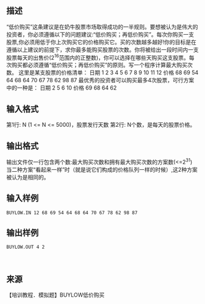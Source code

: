 ## 描述

“低价购买”这条建议是在奶牛股票市场取得成功的一半规则。要想被认为是伟大的投资者，你必须遵循以下的问题建议:“低价购买；再低价购买”。每次你购买一支股票,你必须用低于你上次购买它的价格购买它。买的次数越多越好!你的目标是在遵循以上建议的前提下，求你最多能购买股票的次数。你将被给出一段时间内一支股票每天的出售价(2<sup>16</sup>范围内的正整数)，你可以选择在哪些天购买这支股票。每次购买都必须遵循“低价购买；再低价购买”的原则。写一个程序计算最大购买次数。 这里是某支股票的价格清单： 日期 1 2 3 4 5 6 7 8 9 10 11 12 价格 68 69 54 64 68 64 70 67 78 62 98 87 最优秀的投资者可以购买最多4次股票，可行方案中的一种是： 日期 2 5 6 10 价格 69 68 64 62 

## 输入格式

第1行: N (1 <= N <= 5000)，股票发行天数 第2行: N个数，是每天的股票价格。 

## 输出格式

输出文件仅一行包含两个数:最大购买次数和拥有最大购买次数的方案数(<=2<sup>31</sup>) 当二种方案“看起来一样”时（就是说它们构成的价格队列一样的时候）,这2种方案被认为是相同的。

## 输入样例

```plaintext
BUYLOW.IN 12 68 69 54 64 68 64 70 67 78 62 98 87 
```

## 输出样例

```plaintext
BUYLOW.OUT 4 2 
```



 

## 来源

【培训教程．模拟题】BUYLOW低价购买

